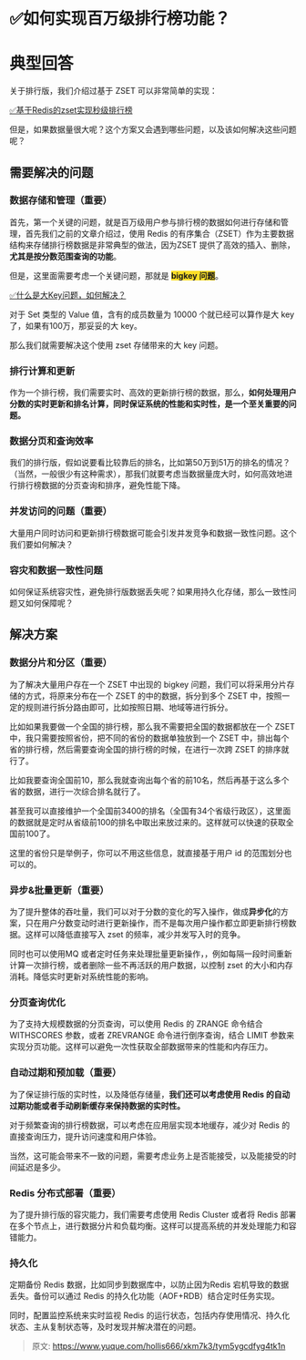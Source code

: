 # ✅如何实现百万级排行榜功能？

# 典型回答


关于排行版，我们介绍过基于 ZSET 可以非常简单的实现：



[✅基于Redis的zset实现秒级排行榜](https://www.yuque.com/hollis666/xkm7k3/krlg7kes395enbdv)



但是，如果数据量很大呢？这个方案又会遇到哪些问题，以及该如何解决这些问题呢？



## 需要解决的问题
### 数据存储和管理（重要）


首先，第一个关键的问题，就是百万级用户参与排行榜的数据如何进行存储和管理，首先我们之前的文章介绍过，使用 Redis 的有序集合（ZSET）作为主要数据结构来存储排行榜数据是非常典型的做法，因为ZSET 提供了高效的插入、删除，**尤其是按分数范围查询的功能**。



但是，这里面需要考虑一个关键问题，那就是 **<font style="background-color:#FBDE28;">bigkey 问题</font>**。



[✅什么是大Key问题，如何解决？](https://www.yuque.com/hollis666/xkm7k3/qiqc1r6r3catcev9)



对于 Set 类型的 Value 值，含有的成员数量为 10000 个就已经可以算作是大 key 了，如果有100万，那妥妥的大 key。



那么我们就需要解决这个使用 zset 存储带来的大 key 问题。



### 排行计算和更新


作为一个排行榜，我们需要实时、高效的更新排行榜的数据，那么，**如何处理用户分数的实时更新和排名计算，同时保证系统的性能和实时性，是一个至关重要的问题。**



### 数据分页和查询效率


我们的排行版，假如说要看比较靠后的排名，比如第50万到51万的排名的情况？（当然，一般很少有这种需求），那我们就要考虑当数据量庞大时，如何高效地进行排行榜数据的分页查询和排序，避免性能下降。



### 并发访问的问题（重要）


大量用户同时访问和更新排行榜数据可能会引发并发竞争和数据一致性问题。这个我们要如何解决？



### 容灾和数据一致性问题


如何保证系统容灾性，避免排行版数据丢失呢？如果用持久化存储，那么一致性问题又如何保障呢？



## 解决方案


### 数据分片和分区（重要）


为了解决大量用户存在一个 ZSET 中出现的 bigkey 问题，我们可以将采用分片存储的方式，将原来分布在一个 ZSET 的中的数据，拆分到多个 ZSET 中，按照一定的规则进行拆分路由即可，比如按照日期、地域等进行拆分。



比如如果我要做一个全国的排行榜，那么我不需要把全国的数据都放在一个 ZSET 中，我只需要按照省份，把不同的省份的数据单独放到一个 ZSET 中，排出每个省的排行榜，然后需要查询全国的排行榜的时候，在进行一次跨 ZSET 的排序就行了。



比如我要查询全国前10，那么我就查询出每个省的前10名，然后再基于这么多个省的数据，进行一次综合排名就行了。



甚至我可以直接维护一个全国前3400的排名（全国有34个省级行政区），这里面的数据就是定时从省级前100的排名中取出来放过来的。这样就可以快速的获取全国前100了。



这里的省份只是举例子，你可以不用这些信息，就直接基于用户 id 的范围划分也可以的。



### 异步&批量更新（重要）


为了提升整体的吞吐量，我们可以对于分数的变化的写入操作，做成**异步化**的方案，只在用户分数变动时进行更新操作，而不是每次用户操作都立即更新排行榜数据。这样可以降低直接写入 zset 的频率，减少并发写入时的竞争。





同时也可以使用MQ 或者定时任务来处理批量更新操作，，例如每隔一段时间重新计算一次排行榜，或者删除一些不再活跃的用户数据，以控制 zset 的大小和内存消耗。降低实时更新对系统性能的影响。



### 分页查询优化


为了支持大规模数据的分页查询，可以使用 Redis 的 ZRANGE 命令结合 WITHSCORES 参数，或者 ZREVRANGE 命令进行倒序查询，结合 LIMIT 参数来实现分页功能。这样可以避免一次性获取全部数据带来的性能和内存压力。



### **自动过期和预加载（重要）**


为了保证排行版的实时性，以及降低存储量，**我们还可以考虑使用 Redis 的自动过期功能或者手动刷新缓存来保持数据的实时性。**



对于频繁查询的排行榜数据，可以考虑在应用层实现本地缓存，减少对 Redis 的直接查询压力，提升访问速度和用户体验。



当然，这可能会带来不一致的问题，需要考虑业务上是否能接受，以及能接受的时间延迟是多少。



### Redis 分布式部署（重要）


为了提升排行版的容灾能力，我们需要考虑使用 Redis Cluster 或者将 Redis 部署在多个节点上，进行数据分片和负载均衡。这样可以提高系统的并发处理能力和容错能力。



### 持久化


定期备份 Redis 数据，比如同步到数据库中，以防止因为Redis 宕机导致的数据丢失。备份可以通过 Redis 的持久化功能（AOF+RDB）结合定时任务实现。



同时，配置监控系统来实时监视 Redis 的运行状态，包括内存使用情况、持久化状态、主从复制状态等，及时发现并解决潜在的问题。





> 原文: <https://www.yuque.com/hollis666/xkm7k3/tym5ygcdfyg4tk1n>